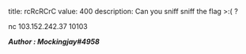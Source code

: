 title: rcRcRCrC
value: 400
description: Can you sniff sniff the flag >:( ?

nc 103.152.242.37 10103

***Author : Mockingjay#4958***
